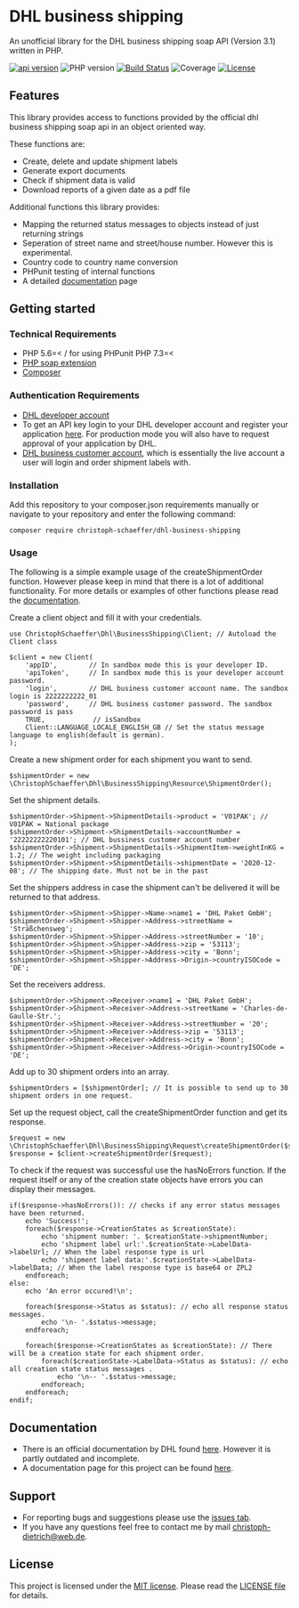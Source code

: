 # DHL business shipping

An unofficial library for the DHL business shipping soap API (Version 3.1) written in PHP. 

[![api version](https://img.shields.io/badge/api%20version-3.1.8-yellow)](https://entwickler.dhl.de/group/ep/geschaeftskundenversand-3.1)
![PHP version](https://img.shields.io/badge/php->=5.6-blue)
[![Build Status](https://travis-ci.com/christoph-schaeffer/dhl-business-shipping.svg?branch=develop)](https://travis-ci.com/github/christoph-schaeffer/dhl-business-shipping/builds)
![Coverage](https://img.shields.io/badge/coverage-100%25-green)
[![License](https://img.shields.io/github/license/christoph-schaeffer/dhl-business-shipping)](http://badges.mit-license.org)

## Features
This library provides access to functions provided by the official dhl business shipping soap api in an object oriented way. 

These functions are:
- Create, delete and update shipment labels
- Generate export documents
- Check if shipment data is valid
- Download reports of a given date as a pdf file

Additional functions this library provides:
- Mapping the returned status messages to objects instead of just returning strings
- Seperation of street name and street/house number. However this is experimental.
- Country code to country name conversion
- PHPunit testing of internal functions
- A detailed [documentation](https://christoph-schaeffer.de/dhl-business-shipping/documentation/3-0) page

## Getting started
### Technical Requirements
- PHP 5.6=< / for using PHPunit PHP 7.3=<
- [PHP soap extension](https://www.php.net/manual/en/book.soap.php)
- [Composer](https://getcomposer.org)
### Authentication Requirements
- [DHL developer account](https://entwickler.dhl.de)
- To get an API key login to your DHL developer account and register your application [here](https://entwickler.dhl.de/group/ep/myapps). 
For production mode you will also have to request approval of your application by DHL.
- [DHL business customer account](https://www.dhl-geschaeftskundenportal.de/webcenter/portal/gkpExternal), which is essentially the live account a user will login and order shipment labels with.
### Installation
Add this repository to your composer.json requirements manually or navigate to your repository and enter the following command:
```
composer require christoph-schaeffer/dhl-business-shipping
```
### Usage
The following is a simple example usage of the createShipmentOrder function. 
However please keep in mind that there is a lot of additional functionality. 
For more details or examples of other functions please read the [documentation](https://christoph-schaeffer.de/dhl-business-shipping/documentation/3-0).

Create a client object and fill it with your credentials.
```
use ChristophSchaeffer\Dhl\BusinessShipping\Client; // Autoload the Client class

$client = new Client(
    'appID',        // In sandbox mode this is your developer ID.
    'apiToken',     // In sandbox mode this is your developer account password.
    'login',        // DHL business customer account name. The sandbox login is 2222222222_01
    'password',     // DHL business customer password. The sandbox password is pass
    TRUE,            // isSandbox
    Client::LANGUAGE_LOCALE_ENGLISH_GB // Set the status message language to english(default is german).
);
```
Create a new shipment order for each shipment you want to send.
```
$shipmentOrder = new \ChristophSchaeffer\Dhl\BusinessShipping\Resource\ShipmentOrder();
```
Set the shipment details.
```
$shipmentOrder->Shipment->ShipmentDetails->product = 'V01PAK'; // V01PAK = National package
$shipmentOrder->Shipment->ShipmentDetails->accountNumber = '22222222220101'; // DHL bussiness customer account number
$shipmentOrder->Shipment->ShipmentDetails->ShipmentItem->weightInKG = 1.2; // The weight including packaging
$shipmentOrder->Shipment->ShipmentDetails->shipmentDate = '2020-12-08'; // The shipping date. Must not be in the past
```
Set the shippers address in case the shipment can't be delivered it will be returned to that address.
```
$shipmentOrder->Shipment->Shipper->Name->name1 = 'DHL Paket GmbH';
$shipmentOrder->Shipment->Shipper->Address->streetName = 'Sträßchensweg';
$shipmentOrder->Shipment->Shipper->Address->streetNumber = '10';
$shipmentOrder->Shipment->Shipper->Address->zip = '53113';
$shipmentOrder->Shipment->Shipper->Address->city = 'Bonn';
$shipmentOrder->Shipment->Shipper->Address->Origin->countryISOCode = 'DE';
```
Set the receivers address.
```
$shipmentOrder->Shipment->Receiver->name1 = 'DHL Paket GmbH';
$shipmentOrder->Shipment->Receiver->Address->streetName = 'Charles-de-Gaulle-Str.';
$shipmentOrder->Shipment->Receiver->Address->streetNumber = '20';
$shipmentOrder->Shipment->Receiver->Address->zip = '53113';
$shipmentOrder->Shipment->Receiver->Address->city = 'Bonn';
$shipmentOrder->Shipment->Receiver->Address->Origin->countryISOCode = 'DE';
```
Add up to 30 shipment orders into an array.
```
$shipmentOrders = [$shipmentOrder]; // It is possible to send up to 30 shipment orders in one request.
```
Set up the request object, call the createShipmentOrder function and get its response.
```
$request = new \ChristophSchaeffer\Dhl\BusinessShipping\Request\createShipmentOrder($shipmentOrders);
$response = $client->createShipmentOrder($request);
```
To check if the request was successful use the hasNoErrors function. If the request itself or any of the creation state objects have errors you can display their messages.
```
if($response->hasNoErrors()): // checks if any error status messages have been returned.
    echo 'Success!';
    foreach($response->CreationStates as $creationState):
        echo 'shipment number: '. $creationState->shipmentNumber;
        echo 'shipment label url:'.$creationState->LabelData->labelUrl; // When the label response type is url
        echo 'shipment label data:'.$creationState->LabelData->labelData; // When the label response type is base64 or ZPL2
    endforeach;
else:
    echo 'An error occured!\n';

    foreach($response->Status as $status): // echo all response status messages.
        echo '\n- '.$status->message;
    endforeach;

    foreach($response->CreationStates as $creationState): // There will be a creation state for each shipment order.
        foreach($creationState->LabelData->Status as $status): // echo all creation state status messages .
            echo '\n-- '.$status->message;
        endforeach;
    endforeach;
endif;
```
## Documentation
- There is an official documentation by DHL found [here](https://entwickler.dhl.de). However it is partly outdated and incomplete.
- A documentation page for this project can be found [here](https://christoph-schaeffer.de/dhl-business-shipping/documentation/3-0).

## Support
- For reporting bugs and suggestions please use the [issues tab](https://github.com/christoph-schaeffer/dhl-business-shipping/issues).
- If you have any questions feel free to contact me by mail christoph-dietrich@web.de.

## License
This project is licensed under the [MIT license](http://badges.mit-license.org). Please read the [LICENSE file](https://github.com/christoph-schaeffer/dhl-business-shipping/blob/master/LICENSE) for details.
